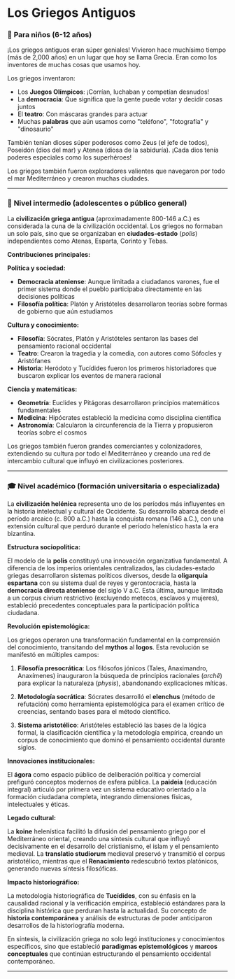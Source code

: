 # Los Griegos Antiguos

### 🌟 **Para niños (6-12 años)**

¡Los griegos antiguos eran súper geniales! Vivieron hace muchísimo tiempo (más de 2,000 años) en un lugar que hoy se llama Grecia. Eran como los inventores de muchas cosas que usamos hoy.

Los griegos inventaron:
- Los **Juegos Olímpicos**: ¡Corrían, luchaban y competían desnudos!
- La **democracia**: Que significa que la gente puede votar y decidir cosas juntos
- El **teatro**: Con máscaras grandes para actuar
- Muchas **palabras** que aún usamos como "teléfono", "fotografía" y "dinosaurio"

También tenían dioses súper poderosos como Zeus (el jefe de todos), Poseidón (dios del mar) y Atenea (diosa de la sabiduría). ¡Cada dios tenía poderes especiales como los superhéroes!

Los griegos también fueron exploradores valientes que navegaron por todo el mar Mediterráneo y crearon muchas ciudades.

---

### 🌿 **Nivel intermedio (adolescentes o público general)**

La **civilización griega antigua** (aproximadamente 800-146 a.C.) es considerada la cuna de la civilización occidental. Los griegos no formaban un solo país, sino que se organizaban en **ciudades-estado** (*polis*) independientes como Atenas, Esparta, Corinto y Tebas.

**Contribuciones principales:**

**Política y sociedad:**
- **Democracia ateniense**: Aunque limitada a ciudadanos varones, fue el primer sistema donde el pueblo participaba directamente en las decisiones políticas
- **Filosofía política**: Platón y Aristóteles desarrollaron teorías sobre formas de gobierno que aún estudiamos

**Cultura y conocimiento:**
- **Filosofía**: Sócrates, Platón y Aristóteles sentaron las bases del pensamiento racional occidental
- **Teatro**: Crearon la tragedia y la comedia, con autores como Sófocles y Aristófanes
- **Historia**: Heródoto y Tucídides fueron los primeros historiadores que buscaron explicar los eventos de manera racional

**Ciencia y matemáticas:**
- **Geometría**: Euclides y Pitágoras desarrollaron principios matemáticos fundamentales
- **Medicina**: Hipócrates estableció la medicina como disciplina científica
- **Astronomía**: Calcularon la circunferencia de la Tierra y propusieron teorías sobre el cosmos

Los griegos también fueron grandes comerciantes y colonizadores, extendiendo su cultura por todo el Mediterráneo y creando una red de intercambio cultural que influyó en civilizaciones posteriores.

---

### 🎓 **Nivel académico (formación universitaria o especializada)**

La **civilización helénica** representa uno de los períodos más influyentes en la historia intelectual y cultural de Occidente. Su desarrollo abarca desde el período arcaico (c. 800 a.C.) hasta la conquista romana (146 a.C.), con una extensión cultural que perduró durante el período helenístico hasta la era bizantina.

**Estructura sociopolítica:**

El modelo de la **polis** constituyó una innovación organizativa fundamental. A diferencia de los imperios orientales centralizados, las ciudades-estado griegas desarrollaron sistemas políticos diversos, desde la **oligarquía espartana** con su sistema dual de reyes y gerontocracia, hasta la **democracia directa ateniense** del siglo V a.C. Esta última, aunque limitada a un corpus civium restrictivo (excluyendo metecos, esclavos y mujeres), estableció precedentes conceptuales para la participación política ciudadana.

**Revolución epistemológica:**

Los griegos operaron una transformación fundamental en la comprensión del conocimiento, transitando del **mythos** al **logos**. Esta revolución se manifestó en múltiples campos:

1. **Filosofía presocrática**: Los filósofos jónicos (Tales, Anaximandro, Anaxímenes) inauguraron la búsqueda de principios racionales (*archê*) para explicar la naturaleza (*physis*), abandonando explicaciones míticas.

2. **Metodología socrática**: Sócrates desarrolló el **elenchus** (método de refutación) como herramienta epistemológica para el examen crítico de creencias, sentando bases para el método científico.

3. **Sistema aristotélico**: Aristóteles estableció las bases de la lógica formal, la clasificación científica y la metodología empírica, creando un corpus de conocimiento que dominó el pensamiento occidental durante siglos.

**Innovaciones institucionales:**

El **ágora** como espacio público de deliberación política y comercial prefiguró conceptos modernos de esfera pública. La **paideia** (educación integral) articuló por primera vez un sistema educativo orientado a la formación ciudadana completa, integrando dimensiones físicas, intelectuales y éticas.

**Legado cultural:**

La **koine** helenística facilitó la difusión del pensamiento griego por el Mediterráneo oriental, creando una síntesis cultural que influyó decisivamente en el desarrollo del cristianismo, el islam y el pensamiento medieval. La **translatio studiorum** medieval preservó y transmitió el corpus aristotélico, mientras que el **Renacimiento** redescubrió textos platónicos, generando nuevas síntesis filosóficas.

**Impacto historiográfico:**

La metodología historiográfica de **Tucídides**, con su énfasis en la causalidad racional y la verificación empírica, estableció estándares para la disciplina histórica que perduran hasta la actualidad. Su concepto de **historia contemporánea** y análisis de estructuras de poder anticiparon desarrollos de la historiografía moderna.

En síntesis, la civilización griega no solo legó instituciones y conocimientos específicos, sino que estableció **paradigmas epistemológicos** y **marcos conceptuales** que continúan estructurando el pensamiento occidental contemporáneo.

---